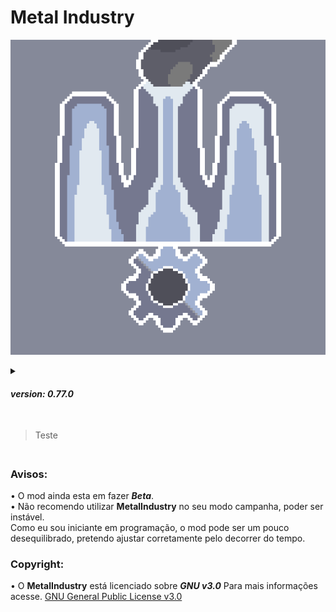 # Metal Industry
 ![logo](github-pictures/logo.png)

<details>
  <summary>
   <h4><i>version: 0.77.0</i></h4><br />
    <blockquote> 
      Teste
    </blockquote>
 </summary>
</details>

##

<h3>Avisos:</h3>
• O mod ainda esta em fazer <i><b>Beta</b></i>.<br>
• Não recomendo utilizar <b>MetalIndustry</b> no seu modo campanha, poder ser instável.<br>
        Como eu sou iniciante em programação, o mod pode ser um pouco desequilibrado, pretendo ajustar corretamente pelo decorrer do tempo.
<h3>Copyright:</h3>
 
• O <b>MetalIndustry</b> está licenciado sobre <i><b>GNU v3.0</b></i> Para mais informações acesse. [GNU General Public License v3.0](/LICENSE)

